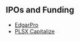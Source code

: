 ## IPOs and Funding

- [EdgarPro](https://pro.edgar-online.com/)
- [PLSX Capitalize](https://www.plsx.com/capitalize)